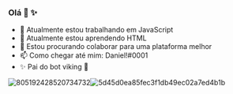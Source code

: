 ### Olá 👋 ✨

- 🔭 Atualmente estou trabalhando em JavaScript
- 🌱 Atualmente estou aprendendo HTML
- 👯 Estou procurando colaborar para uma plataforma melhor
- 📫 Como chegar até mim: Daniel!#0001
- ✨ Pai do bot viking 🤞

![805192428520734732](https://user-images.githubusercontent.com/77695301/110166709-818cec80-7dd3-11eb-8fc1-9824bec1689a.png)![5d45d0ea85fec3f1db49ec02a7ed4b1b](https://user-images.githubusercontent.com/77695301/110166774-98334380-7dd3-11eb-94f0-944a6e2053d4.png)
